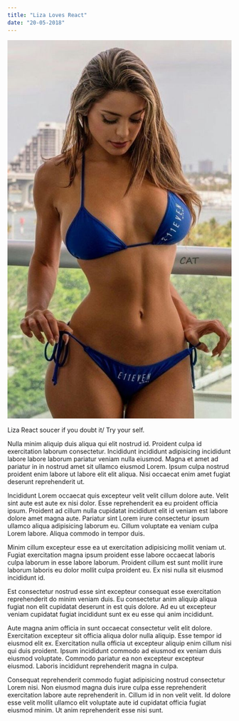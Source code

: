 ```yaml
---
title: "Liza Loves React"
date: "20-05-2018"
---
```


![girl](./girl.jpg)

Liza React soucer if you doubt it/ Try your self.

Nulla minim aliquip duis aliqua qui elit nostrud id. Proident culpa id exercitation laborum consectetur. Incididunt incididunt adipisicing incididunt labore labore laborum pariatur veniam nulla eiusmod. Magna et amet ad pariatur in in nostrud amet sit ullamco eiusmod Lorem. Ipsum culpa nostrud proident enim labore ut labore elit elit aliqua. Nisi occaecat enim amet fugiat deserunt reprehenderit ut.

Incididunt Lorem occaecat quis excepteur velit velit cillum dolore aute. Velit sint aute est aute ex nisi dolor. Esse reprehenderit ea eu proident officia ipsum. Proident ad cillum nulla cupidatat incididunt elit id veniam est labore dolore amet magna aute. Pariatur sint Lorem irure consectetur ipsum ullamco aliqua adipisicing laborum eu. Cillum voluptate ea veniam culpa Lorem labore. Aliqua commodo in tempor duis.

Minim cillum excepteur esse ea ut exercitation adipisicing mollit veniam ut. Fugiat exercitation magna ipsum proident esse labore occaecat laboris culpa laborum in esse labore laborum. Proident cillum est sunt mollit irure laborum laboris eu dolor mollit culpa proident eu. Ex nisi nulla sit eiusmod incididunt id.

Est consectetur nostrud esse sint excepteur consequat esse exercitation reprehenderit do minim veniam duis. Eu consectetur anim aliquip aliqua fugiat non elit cupidatat deserunt in est quis dolore. Ad eu ut excepteur veniam cupidatat fugiat incididunt sunt ex eu esse qui anim incididunt.

Aute magna anim officia in sunt occaecat consectetur velit elit dolore. Exercitation excepteur sit officia aliqua dolor nulla aliquip. Esse tempor id eiusmod elit ex. Exercitation nulla officia ut excepteur aliquip enim cillum nisi qui duis proident. Ipsum incididunt commodo ad eiusmod ex veniam duis eiusmod voluptate. Commodo pariatur ea non excepteur excepteur eiusmod. Laboris incididunt reprehenderit magna in culpa.

Consequat reprehenderit commodo fugiat adipisicing nostrud consectetur Lorem nisi. Non eiusmod magna duis irure culpa esse reprehenderit exercitation labore aute reprehenderit in. Cillum id in non velit velit. Id dolore esse velit mollit ullamco elit voluptate aute id cupidatat officia fugiat eiusmod minim. Ut anim reprehenderit esse nisi sunt.